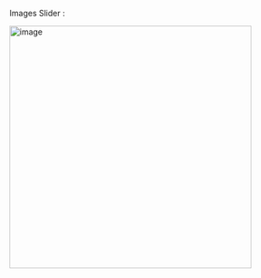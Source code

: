 Images Slider :

<img width="427" alt="image" src="https://github.com/user-attachments/assets/bf29a961-ca94-42e4-a906-97fab51b6470" />
